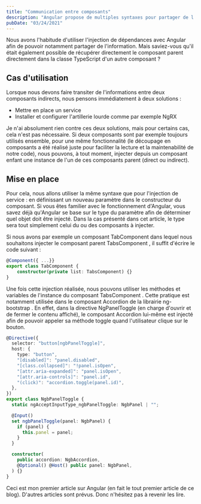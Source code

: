 ```yaml
---
title: "Communication entre composants"
description: "Angular propose de multiples syntaxes pour partager de l'informations entre des composants.Mais connaissez-vous celle-ci ?"
pubDate: "03/24/2021"
---
```


Nous avons l'habitude d'utiliser l'injection de dépendances avec Angular afin de pouvoir notamment partager de l'information. Mais saviez-vous qu'il était également possible de récupérer directement le composant parent directement dans la classe TypeScript d'un autre composant ?

## Cas d'utilisation

Lorsque nous devons faire transiter de l'informations entre deux composants indirects, nous pensons immédiatement à deux solutions :

- Mettre en place un service
- Installer et configurer l'artillerie lourde comme par exemple NgRX

Je n'ai absolument rien contre ces deux solutions, mais pour certains cas, cela n'est pas nécessaire. Si deux composants sont par exemple toujours utilisés ensemble, pour une même fonctionnalité (le découpage en composants a été réalisé juste pour faciliter la lecture et la maintenabilité de notre code), nous pouvons, à tout moment, injecter depuis un composant enfant une instance de l'un de ces composants parent (direct ou indirect).

## Mise en place

Pour cela, nous allons utiliser la même syntaxe que pour l'injection de service : en définissant un nouveau paramètre dans le constructeur du composant. Si vous êtes familier avec le fonctionnement d'Angular, vous savez déjà qu'Angular se base sur le type du paramètre afin de déterminer quel objet doit être injecté. Dans la cas présenté dans cet article, le type sera tout simplement celui du ou des composants à injecter.

Si nous avons par exemple un composant TabComponent dans lequel nous souhaitons injecter le composant parent TabsComponent , il suffit d'écrire le code suivant :

```typescript
@Component({ ...}}
export class TabComponent {
    constructor(private list: TabsComponent) {}
}
```

Une fois cette injection réalisée, nous pouvons utiliser les méthodes et variables de l'instance du composant TabsComponent . Cette pratique est notamment utilisée dans le composant Accordion de la librairie ng-bootstrap . En effet, dans la directive NgPanelToggle (en charge d'ouvrir et de fermer le contenu affiché), le composant Accordion lui-même est injecté afin de pouvoir appeler sa méthode toggle quand l'utilisateur clique sur le bouton.

```typescript
@Directive({
  selector: "button[ngbPanelToggle]",
  host: {
    type: "button",
    "[disabled]": "panel.disabled",
    "[class.collapsed]": "!panel.isOpen",
    "[attr.aria-expanded]": "panel.isOpen",
    "[attr.aria-controls]": "panel.id",
    "(click)": "accordion.toggle(panel.id)",
  },
})
export class NgbPanelToggle {
  static ngAcceptInputType_ngbPanelToggle: NgbPanel | "";

  @Input()
  set ngbPanelToggle(panel: NgbPanel) {
    if (panel) {
      this.panel = panel;
    }
  }

  constructor(
    public accordion: NgbAccordion,
    @Optional() @Host() public panel: NgbPanel,
  ) {}
}
```

Ceci est mon premier article sur Angular (en fait le tout premier article de ce blog). D'autres articles sont prévus. Donc n'hésitez pas à revenir les lire.
